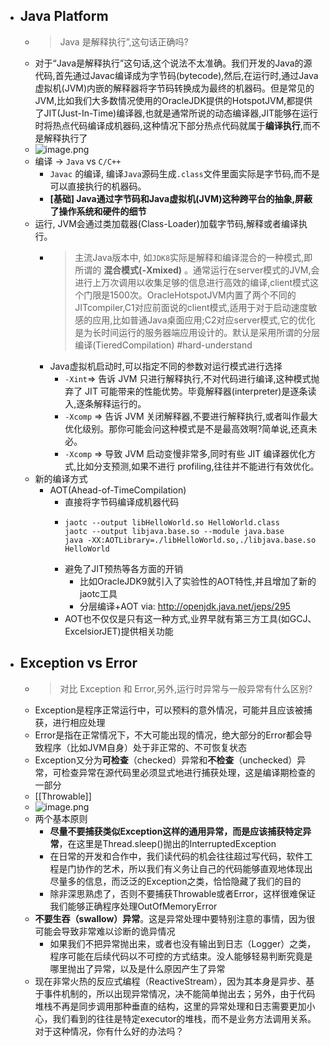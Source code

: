 - ## Java Platform
  - > Java 是解释执行”,这句话正确吗?
  - 对于“Java是解释执行”这句话,这个说法不太准确。我们开发的Java的源代码,首先通过Javac编译成为字节码(bytecode),然后,在运行时,通过Java虚拟机(JVM)内嵌的解释器将字节码转换成为最终的机器码。但是常见的JVM,比如我们大多数情况使用的OracleJDK提供的HotspotJVM,都提供了JIT(Just-In-Time)编译器,也就是通常所说的动态编译器,JIT能够在运行时将热点代码编译成机器码,这种情况下部分热点代码就属于**编译执行**,而不是解释执行了
  - ![image.png](../assets/image_1645981467170_0.png)
  - 编译 -> `Java` vs `C/C++`
    - `Javac` 的编译, 编译`Java`源码生成`.class`文件里面实际是字节码,而不是可以直接执行的机器码。
    - __[基础] Java通过字节码和Java虚拟机(JVM)这种跨平台的抽象,屏蔽了操作系统和硬件的细节__
  - 运行, JVM会通过类加载器(Class-Loader)加载字节码,解释或者编译执行。
    - > 主流Java版本中, 如`JDK8`实际是解释和编译混合的一种模式,即所谓的 __混合模式(-Xmixed)__ 。通常运行在server模式的JVM,会进行上万次调用以收集足够的信息进行高效的编译,client模式这个门限是1500次。OracleHotspotJVM内置了两个不同的JITcompiler,C1对应前面说的client模式,适用于对于启动速度敏感的应用,比如普通Java桌面应用;C2对应server模式,它的优化是为长时间运行的服务器端应用设计的。默认是采用所谓的分层编译(TieredCompilation) #hard-understand
    - Java虚拟机启动时,可以指定不同的参数对运行模式进行选择
      - `-Xint`=> 告诉 JVM 只进行解释执行,不对代码进行编译,这种模式抛弃了 JIT 可能带来的性能优势。毕竟解释器(interpreter)是逐条读入,逐条解释运行的。
      - `-Xcomp` => 告诉 JVM 关闭解释器,不要进行解释执行,或者叫作最大优化级别。那你可能会问这种模式是不是最高效啊?简单说,还真未必。
      - `-Xcomp` => 导致 JVM 启动变慢非常多,同时有些 JIT 编译器优化方式,比如分支预测,如果不进行 profiling,往往并不能进行有效优化。
  - 新的编译方式
    - AOT(Ahead-of-TimeCompilation)
      - 直接将字节码编译成机器代码
      - ```shell
        jaotc --output libHelloWorld.so HelloWorld.class
        jaotc --output libjava.base.so --module java.base
        java -XX:AOTLibrary=./libHelloWorld.so,./libjava.base.so HelloWorld
        ```
      - 避免了JIT预热等各方面的开销
        - 比如OracleJDK9就引入了实验性的AOT特性,并且增加了新的jaotc工具
        - 分层编译+AOT via: http://openjdk.java.net/jeps/295
      - AOT也不仅仅是只有这一种方式,业界早就有第三方工具(如GCJ、ExcelsiorJET)提供相关功能
- ## Exception vs Error
  - > 对比 Exception 和 Error,另外,运行时异常与一般异常有什么区别?
  - Exception是程序正常运行中，可以预料的意外情况，可能并且应该被捕获，进行相应处理
  - Error是指在正常情况下，不大可能出现的情况，绝大部分的Error都会导致程序（比如JVM自身）处于非正常的、不可恢复状态
  - Exception又分为**可检查**（checked）异常和**不检查**（unchecked）异常，可检查异常在源代码里必须显式地进行捕获处理，这是编译期检查的一部分
  - [[Throwable]]
  - ![image.png](../assets/image_1646036640769_0.png)
  - 两个基本原则
    - **尽量不要捕获类似Exception这样的通用异常，而是应该捕获特定异常**，在这里是Thread.sleep()抛出的InterruptedException
    - 在日常的开发和合作中，我们读代码的机会往往超过写代码，软件工程是门协作的艺术，所以我们有义务让自己的代码能够直观地体现出尽量多的信息，而泛泛的Exception之类，恰恰隐藏了我们的目的
    - 除非深思熟虑了，否则不要捕获Throwable或者Error，这样很难保证我们能够正确程序处理OutOfMemoryError
  - **不要生吞（swallow）异常**。这是异常处理中要特别注意的事情，因为很可能会导致非常难以诊断的诡异情况
    - 如果我们不把异常抛出来，或者也没有输出到日志（Logger）之类，程序可能在后续代码以不可控的方式结束。没人能够轻易判断究竟是哪里抛出了异常，以及是什么原因产生了异常
  - 现在非常火热的反应式编程（ReactiveStream），因为其本身是异步、基于事件机制的，所以出现异常情况，决不能简单抛出去；另外，由于代码堆栈不再是同步调用那种垂直的结构，这里的异常处理和日志需要更加小心，我们看到的往往是特定executor的堆栈，而不是业务方法调用关系。对于这种情况，你有什么好的办法吗？